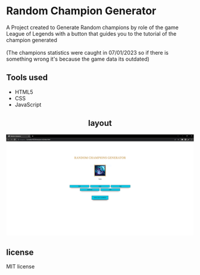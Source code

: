 <h1>Random Champion Generator</h1>
A Project created to Generate Random champions by role of the game League of Legends with a button that guides you to the tutorial of the champion generated
<br>
<br>
(The champions statistics were caught in 07/01/2023 so if there is something wrong it's because the game data its outdated)
<h2>Tools used</h2>
<ul>
<li>HTML5</li>
<li>CSS</li>
<li>JavaScript</li>
</ul>
<h2 align="center">layout</h2>

![](images/finished%20screen.PNG)

<h2>license</h2>
MIT license

